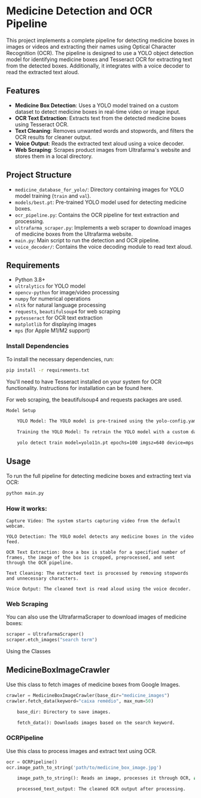 # Medicine Detection and OCR Pipeline

This project implements a complete pipeline for detecting medicine boxes in images or videos and extracting their names using Optical Character Recognition (OCR). The pipeline is designed to use a YOLO object detection model for identifying medicine boxes and Tesseract OCR for extracting text from the detected boxes. Additionally, it integrates with a voice decoder to read the extracted text aloud.

## Features

- **Medicine Box Detection**: Uses a YOLO model trained on a custom dataset to detect medicine boxes in real-time video or image input.
- **OCR Text Extraction**: Extracts text from the detected medicine boxes using Tesseract OCR.
- **Text Cleaning**: Removes unwanted words and stopwords, and filters the OCR results for cleaner output.
- **Voice Output**: Reads the extracted text aloud using a voice decoder.
- **Web Scraping**: Scrapes product images from Ultrafarma's website and stores them in a local directory.

## Project Structure

- `medicine_database_for_yolo/`: Directory containing images for YOLO model training (`train` and `val`).
- `models/best.pt`: Pre-trained YOLO model used for detecting medicine boxes.
- `ocr_pipeline.py`: Contains the OCR pipeline for text extraction and processing.
- `ultrafarma_scraper.py`: Implements a web scraper to download images of medicine boxes from the Ultrafarma website.
- `main.py`: Main script to run the detection and OCR pipeline.
- `voice_decoder/`: Contains the voice decoding module to read text aloud.

## Requirements

- Python 3.8+
- `ultralytics` for YOLO model
- `opencv-python` for image/video processing
- `numpy` for numerical operations
- `nltk` for natural language processing
- `requests`, `beautifulsoup4` for web scraping
- `pytesseract` for OCR text extraction
- `matplotlib` for displaying images
- `mps` (for Apple M1/M2 support)

### Install Dependencies

To install the necessary dependencies, run:

```bash
pip install -r requirements.txt
```

You'll need to have Tesseract installed on your system for OCR functionality. Instructions for installation can be found here.

For web scraping, the beautifulsoup4 and requests packages are used.

```bash
Model Setup

    YOLO Model: The YOLO model is pre-trained using the yolo-config.yaml dataset and can be found under the models directory as best.pt.

    Training the YOLO Model: To retrain the YOLO model with a custom dataset, use the following command:

    yolo detect train model=yolo11n.pt epochs=100 imgsz=640 device=mps

```

## Usage

To run the full pipeline for detecting medicine boxes and extracting text via OCR:

```bash
python main.py
```
### How it works:

    Capture Video: The system starts capturing video from the default webcam.

    YOLO Detection: The YOLO model detects any medicine boxes in the video feed.

    OCR Text Extraction: Once a box is stable for a specified number of frames, the image of the box is cropped, preprocessed, and sent through the OCR pipeline.

    Text Cleaning: The extracted text is processed by removing stopwords and unnecessary characters.

    Voice Output: The cleaned text is read aloud using the voice decoder.

### Web Scraping

You can also use the UltrafarmaScraper to download images of medicine boxes:

```python
scraper = UltrafarmaScraper()
scraper.etch_images("search term")
```

Using the Classes

## MedicineBoxImageCrawler

Use this class to fetch images of medicine boxes from Google Images.

```python
crawler = MedicineBoxImageCrawler(base_dir="medicine_images")
crawler.fetch_data(keyword="caixa remédio", max_num=50)

    base_dir: Directory to save images.

    fetch_data(): Downloads images based on the search keyword.
```

### OCRPipeline

Use this class to process images and extract text using OCR.
```python
ocr = OCRPipeline()
ocr.image_path_to_string('path/to/medicine_box_image.jpg')

    image_path_to_string(): Reads an image, processes it through OCR, and prints the cleaned text.

    processed_text_output: The cleaned OCR output after processing.
```